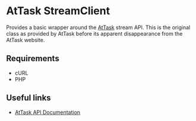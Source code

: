 # AtTask StreamClient

Provides a basic wrapper around the [AtTask][1] stream API. This is the original class as provided by AtTask before its apparent disappearance from the AtTask website.

## Requirements

 * cURL
 * PHP

## Useful links

 * [AtTask API Documentation][2]

  [1]: http://attask.com
  [2]: http://developers.attask.com/api-docs/
